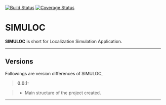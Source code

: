 [![Build Status](https://travis-ci.org/mcanatalay/SIMULOC.svg?branch=master)](https://travis-ci.org/mcanatalay/SIMULOC)
[![Coverage Status](https://coveralls.io/repos/github/mcanatalay/SIMULOC/badge.svg?branch=master)](https://coveralls.io/github/mcanatalay/SIMULOC?branch=master)

SIMULOC
===================


**SIMULOC** is short for Localization Simulation Application.


----------
 Versions 
-------------

Followings are version differences of SIMULOC,

> **0.0.1:**

> - Main structure of the project created.

----------

